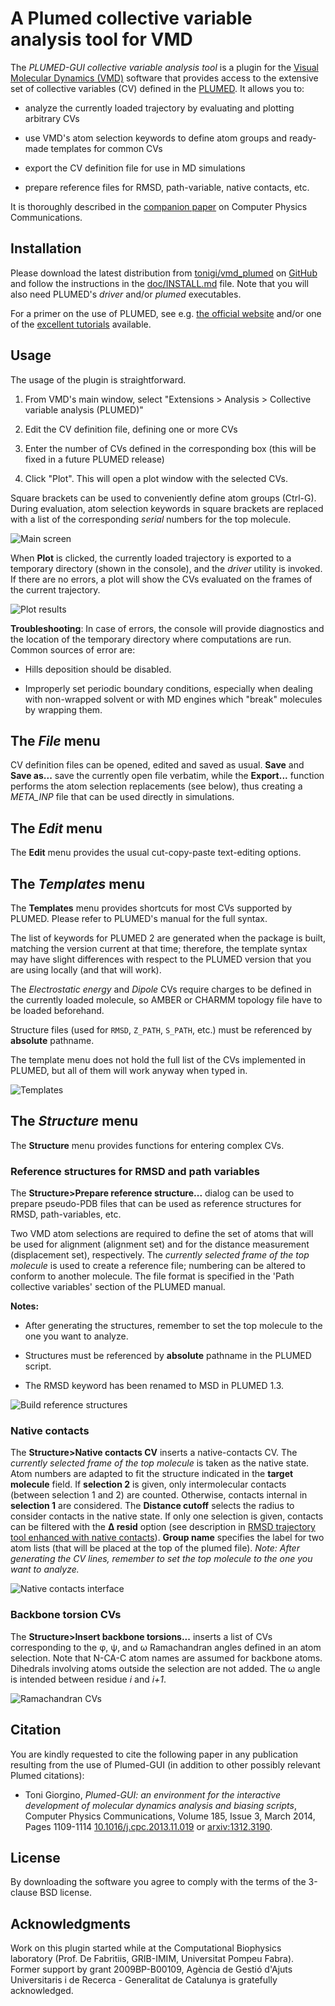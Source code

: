 A Plumed collective variable analysis tool for VMD
==================================================

The *PLUMED-GUI collective variable analysis tool* is a plugin for the
[Visual Molecular Dynamics (VMD)](http://www.ks.uiuc.edu/Research/vmd/)
software that provides access to the extensive set of collective
variables (CV) defined in the [PLUMED](http://www.plumed-code.org/). It
allows you to:

-   analyze the currently loaded trajectory by evaluating and plotting
    arbitrary CVs

-   use VMD's atom selection keywords to define atom groups and
    ready-made templates for common CVs

-   export the CV definition file for use in MD simulations

-   prepare reference files for RMSD, path-variable, native contacts,
    etc.

It is thoroughly described in the
[companion paper](http://arxiv.org/abs/1312.3190) on Computer Physics
Communications.



Installation
------------

Please download the latest distribution from
[tonigi/vmd\_plumed](https://github.com/tonigi/vmd_plumed) on
[GitHub](http://www.multiscalelab.org/utilities/PlumedGUI/GitHub#) and
follow the instructions in the
[doc/INSTALL.md](https://github.com/tonigi/vmd_plumed/blob/master/doc/INSTALL.md)
file. Note that you will also need PLUMED's *driver* and/or *plumed*
executables.

For a primer on the use of PLUMED, see e.g. [the official
website](http://www.plumed-code.org/) and/or one of the [excellent
tutorials](https://sites.google.com/site/plumedtutorial2010/) available.




Usage
-----

The usage of the plugin is straightforward.

1.  From VMD's main window, select "Extensions \> Analysis \> Collective
    variable analysis (PLUMED)"

2.  Edit the CV definition file, defining one or more CVs

3.  Enter the number of CVs defined in the corresponding box (this will
    be fixed in a future PLUMED release)

4.  Click "Plot". This will open a plot window with the selected CVs.

Square brackets can be used to conveniently define atom groups (Ctrl-G).
During evaluation, atom selection keywords in square brackets are
replaced with a list of the corresponding *serial* numbers for the top
molecule.

![Main screen](plumedgui_main.png)


When **Plot** is clicked, the currently loaded trajectory is exported to
a temporary directory (shown in the console), and the *driver* utility
is invoked. If there are no errors, a plot will show the CVs evaluated
on the frames of the current trajectory.


![Plot results](plumedgui_multiplot.png)


**Troubleshooting**: In case of errors, the console will provide
diagnostics and the location of the temporary directory where
computations are run. Common sources of error are:

-   Hills deposition should be disabled.

-   Improperly set periodic boundary conditions, especially when dealing
    with non-wrapped solvent or with MD engines which "break" molecules
    by wrapping them.



The *File* menu
-------------

CV definition files can be opened, edited and saved as usual. **Save**
and **Save as...** save the currently open file verbatim, while the
**Export...** function performs the atom selection replacements (see
below), thus creating a *META\_INP* file that can be used directly in
simulations.



The *Edit* menu
-------------

The **Edit** menu provides the usual cut-copy-paste text-editing
options.



The *Templates* menu
------------------

The **Templates** menu provides shortcuts for most CVs supported by
PLUMED. Please refer to PLUMED's manual for the full syntax.

The list of keywords for PLUMED 2 are generated when the package is
built, matching the version current at that time; therefore, the
template syntax may have slight differences with respect to the PLUMED
version that you are using locally (and that will work).

The *Electrostatic energy* and *Dipole* CVs require charges to be
defined in the currently loaded molecule, so AMBER or CHARMM topology
file have to be loaded beforehand.

Structure files (used for `RMSD`, `Z_PATH`, `S_PATH`, etc.) must be
referenced by **absolute** pathname.

The template menu does not hold the full list of the CVs implemented in
PLUMED, but all of them will work anyway when typed in.

![Templates](plumedgui_templates.png)



The *Structure* menu
------------------

The **Structure** menu provides functions for entering complex CVs.


### Reference structures for RMSD and path variables

The **Structure>Prepare reference structure...** dialog can be used to
prepare pseudo-PDB files that can be used as reference structures for
RMSD, path-variables, etc.

Two VMD atom selections are required to define the set of atoms that
will be used for alignment (alignment set) and for the distance
measurement (displacement set), respectively. The *currently selected
frame of the top molecule* is used to create a reference file;
numbering can be altered to conform to another molecule. The file
format is specified in the 'Path collective variables' section of the
PLUMED manual.

**Notes:**

-   After generating the structures, remember to set the top molecule to
    the one you want to analyze.

-   Structures must be referenced by **absolute** pathname in the PLUMED
    script.

-   The RMSD keyword has been renamed to MSD in PLUMED 1.3.

![Build reference structures](plumedgui_reference.png)


### Native contacts

The **Structure>Native contacts CV** inserts a native-contacts CV. The
*currently selected frame of the top molecule* is taken as the native
state. Atom numbers are adapted to fit the structure indicated in the
**target molecule** field. If **selection 2** is given, only
intermolecular contacts (between selection 1 and 2) are counted.
Otherwise, contacts internal in **selection 1** are considered. The
**Distance cutoff** selects the radius to consider contacts in the
native state. If only one selection is given, contacts can be filtered
with the **Δ resid** option (see description in [RMSD trajectory tool
enhanced with native
contacts](http://www.multiscalelab.org/utilities/RMSDTTNC)).
**Group name** specifies the label for two atom lists (that will be
placed at the top of the plumed file). *Note: After generating the CV
lines, remember to set the top molecule to the one you want to analyze.*

![Native contacts interface](plumedgui_nc.png)


### Backbone torsion CVs

The **Structure>Insert backbone torsions...** inserts a list of CVs
corresponding to the φ, ψ, and ω Ramachandran angles defined in an
atom selection. Note that N-CA-C atom names are assumed for backbone
atoms.  Dihedrals involving atoms outside the selection are not
added. The ω angle is intended between residue *i* and *i+1*.

![Ramachandran CVs](plumedgui_rama.png)




Citation
--------

You are kindly requested to cite the following paper in any publication
resulting from the use of Plumed-GUI (in addition to other possibly
relevant Plumed citations):

-   Toni Giorgino, *Plumed-GUI: an environment for the interactive
    development of molecular dynamics analysis and biasing scripts*,
    Computer Physics Communications, Volume 185, Issue 3, March 2014,
    Pages 1109-1114
    [10.1016/j.cpc.2013.11.019](http://dx.doi.org/10.1016/j.cpc.2013.11.019)
    or [arxiv:1312.3190](http://arxiv.org/abs/1312.3190).



License
-------

By downloading the software you agree to comply with the terms of the
3-clause BSD license.



Acknowledgments
---------------

Work on this plugin started while at the Computational Biophysics
laboratory (Prof. De Fabritiis, GRIB-IMIM, Universitat Pompeu
Fabra). Former support by grant 2009BP-B00109, Agència de Gestió
d'Ajuts Universitaris i de Recerca - Generalitat de Catalunya is
gratefully acknowledged.
